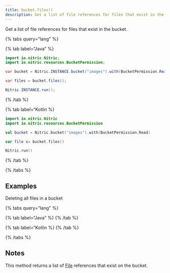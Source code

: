 ```yaml
---
title: bucket.files()
description: Get a list of file references for files that exist in the bucket.
---
```


Get a list of file references for files that exist in the bucket.

{% tabs query="lang" %}

{% tab label=“Java” %}

```java
import io.nitric.Nitric;
import io.nitric.resources.BucketPermission;

var bucket = Nitric.INSTANCE.bucket("images").with(BucketPermission.Read);

var files = bucket.files();

Nitric.INSTANCE.run();
```

{% /tab %}

{% tab label=“Kotlin %}

```kotlin
import io.nitric.Nitric
import io.nitric.resources.BucketPermission

val bucket = Nitric.bucket("images").with(BucketPermission.Read)

var file s= bucket.files()

Nitric.run()
```

{% /tab %}

{% /tabs %}

## Examples

Deleting all files in a bucket

{% tabs query="lang" %}

{% tab label=“Java” %}
{% /tab %}

{% tab label=“Kotlin %}
{% /tab %}

{% /tabs %}

## Notes

This method returns a list of [File](./bucket-file) references that exist on the bucket.

